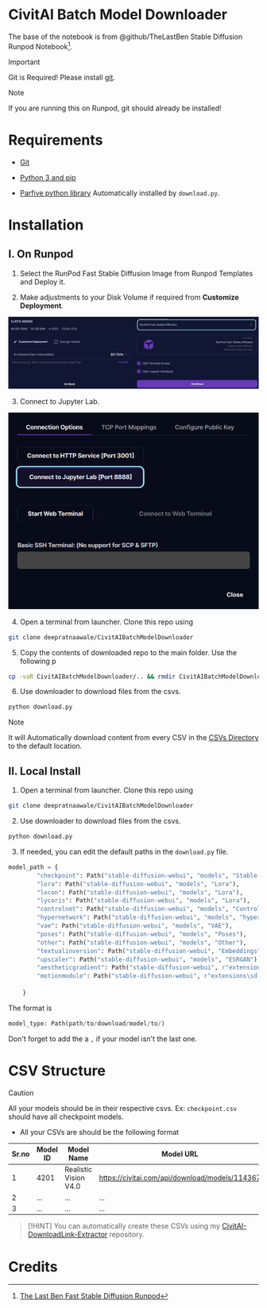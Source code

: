 # CivitAI Batch Model Downloader
The base of the notebook is from @github/TheLastBen Stable Diffusion Runpod Notebook[^1].

> [!IMPORTANT]
> Git is Required! Please install [git](https://git-scm.com/book/en/v2/Getting-Started-Installing-Git).

> [!NOTE]
> If you are running this on Runpod, git should already  be installed!

# Requirements
- [Git](https://git-scm.com/book/en/v2/Getting-Started-Installing-Git)

- [Python 3 and pip](https://www.python.org/downloads/)

- [Parfive python library](https://pypi.org/project/parfive/) Automatically installed by `download.py`.



# Installation

## I. On Runpod

1. Select the RunPod Fast Stable Diffusion Image from Runpod Templates and Deploy it.

2. Make adjustments to your Disk Volume if required from **Customize Deployment**.

![Select RunPod Fast Stable Diffusion Image on runpod](<src/common/RunpodImageSelection.png>)


3. Connect to Jupyter Lab.

![Connect to Jupyter Lab](<src/common/ConnectToJupyterNotebook.png>)

4. Open a terminal from launcher. Clone this repo using

```sh
git clone deepratnaawale/CivitAIBatchModelDownloader
```
5. Copy the contents of downloaded repo to the main folder. Use the following p

```sh
cp -vaR CivitAIBatchModelDownloader/.. && rmdir CivitAIBatchModelDownloader/
```

6. Use downloader to download files from the csvs.
```sh
python download.py
```

> [!NOTE]
> It will Automatically download content from every CSV in the [CSVs Directory](<CSVs/>) to the default location.




## II. Local Install

1. Open a terminal from launcher. Clone this repo using

```sh
git clone deepratnaawale/CivitAIBatchModelDownloader
```

2. Use downloader to download files from the csvs.
```sh
python download.py
```

3. If needed, you can edit the default paths in the `download.py` file.
   
```python
model_path = {
        "checkpoint": Path("stable-diffusion-webui", "models", "Stable-diffusion"),
        "lora": Path("stable-diffusion-webui", "models", "Lora"),
        "locon": Path("stable-diffusion-webui", "models", "Lora"),
        "lycoris": Path("stable-diffusion-webui", "models", "Lora"),
        "controlnet": Path("stable-diffusion-webui", "models", "ControlNet"),
        "hypernetwork": Path("stable-diffusion-webui", "models", "hypernetworks"),
        "vae": Path("stable-diffusion-webui", "models", "VAE"),
        "poses": Path("stable-diffusion-webui", "models", "Poses"),
        "other": Path("stable-diffusion-webui", "models", "Other"),
        "textualinversion": Path("stable-diffusion-webui", "Embeddings"),
        "upscaler": Path("stable-diffusion-webui", "models", "ESRGAN"),
        "aestheticgradient": Path("stable-diffusion-webui", r"extensions\stable-diffusion-webui-aesthetic-gradients\aesthetic_embeddings"),
        "motionmodule": Path("stable-diffusion-webui", r"extensions\sd-webui-animatediff\model")
        
    }
```
The format is 
```python
model_type: Path(path/to/download/model/to/)
```
Don't forget to add the a `,` if your model isn't the last one.


# CSV Structure

> [!CAUTION]
> All your models should be in their respective csvs.
> Ex: `checkpoint.csv` should have all checkpoint models.

- All your CSVs are should be the following format

Sr.no | Model ID| Model Name | Model URL
--- | --- | --- | ---
1 | 4201 | Realistic Vision V4.0 | https://civitai.com/api/download/models/114367
2 | ... | ... | ... 
3 | ... | ... | ... 

> [!HINT]
> You can automatically create these CSVs using my [CivitAI-DownloadLink-Extractor](https://github.com/deepratnaawale/CivitAI-DownloadLink-Extractor) repository.


# Credits

[^1]: [The Last Ben Fast Stable Diffusion Runpod](https://github.com/TheLastBen/fast-stable-diffusion)